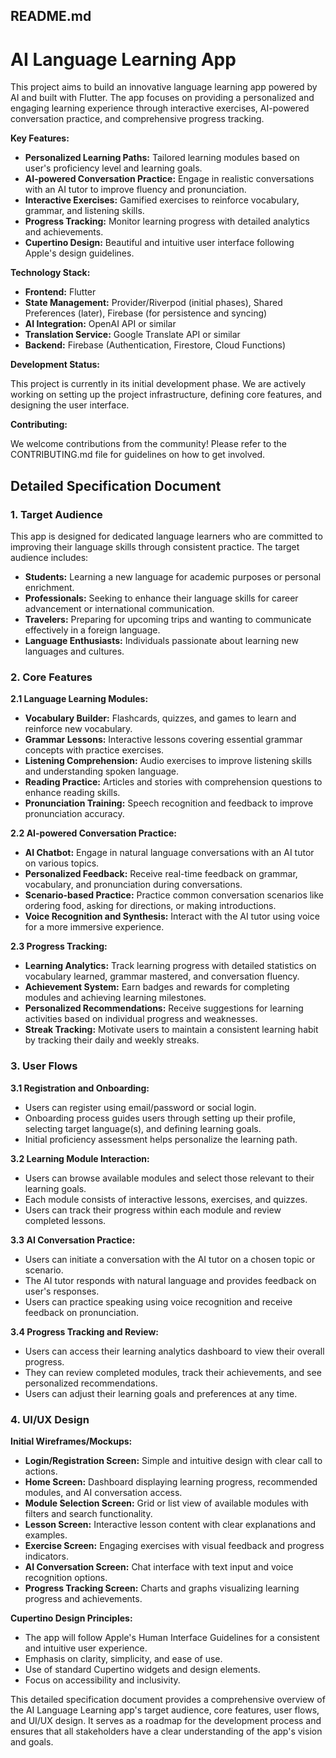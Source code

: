 ## README.md

# AI Language Learning App

This project aims to build an innovative language learning app powered by AI and built with Flutter. The app focuses on providing a personalized and engaging learning experience through interactive exercises, AI-powered conversation practice, and comprehensive progress tracking.

**Key Features:**

- **Personalized Learning Paths:** Tailored learning modules based on user's proficiency level and learning goals.
- **AI-powered Conversation Practice:** Engage in realistic conversations with an AI tutor to improve fluency and pronunciation.
- **Interactive Exercises:** Gamified exercises to reinforce vocabulary, grammar, and listening skills.
- **Progress Tracking:** Monitor learning progress with detailed analytics and achievements.
- **Cupertino Design:** Beautiful and intuitive user interface following Apple's design guidelines.

**Technology Stack:**

- **Frontend:** Flutter
- **State Management:** Provider/Riverpod (initial phases), Shared Preferences (later), Firebase (for persistence and syncing)
- **AI Integration:** OpenAI API or similar
- **Translation Service:** Google Translate API or similar
- **Backend:** Firebase (Authentication, Firestore, Cloud Functions)

**Development Status:**

This project is currently in its initial development phase. We are actively working on setting up the project infrastructure, defining core features, and designing the user interface.

**Contributing:**

We welcome contributions from the community! Please refer to the CONTRIBUTING.md file for guidelines on how to get involved.

## Detailed Specification Document

### 1. Target Audience

This app is designed for dedicated language learners who are committed to improving their language skills through consistent practice. The target audience includes:

- **Students:** Learning a new language for academic purposes or personal enrichment.
- **Professionals:** Seeking to enhance their language skills for career advancement or international communication.
- **Travelers:** Preparing for upcoming trips and wanting to communicate effectively in a foreign language.
- **Language Enthusiasts:** Individuals passionate about learning new languages and cultures.

### 2. Core Features

**2.1 Language Learning Modules:**

- **Vocabulary Builder:** Flashcards, quizzes, and games to learn and reinforce new vocabulary.
- **Grammar Lessons:** Interactive lessons covering essential grammar concepts with practice exercises.
- **Listening Comprehension:** Audio exercises to improve listening skills and understanding spoken language.
- **Reading Practice:** Articles and stories with comprehension questions to enhance reading skills.
- **Pronunciation Training:** Speech recognition and feedback to improve pronunciation accuracy.

**2.2 AI-powered Conversation Practice:**

- **AI Chatbot:** Engage in natural language conversations with an AI tutor on various topics.
- **Personalized Feedback:** Receive real-time feedback on grammar, vocabulary, and pronunciation during conversations.
- **Scenario-based Practice:** Practice common conversation scenarios like ordering food, asking for directions, or making introductions.
- **Voice Recognition and Synthesis:** Interact with the AI tutor using voice for a more immersive experience.

**2.3 Progress Tracking:**

- **Learning Analytics:** Track learning progress with detailed statistics on vocabulary learned, grammar mastered, and conversation fluency.
- **Achievement System:** Earn badges and rewards for completing modules and achieving learning milestones.
- **Personalized Recommendations:** Receive suggestions for learning activities based on individual progress and weaknesses.
- **Streak Tracking:** Motivate users to maintain a consistent learning habit by tracking their daily and weekly streaks.

### 3. User Flows

**3.1 Registration and Onboarding:**

- Users can register using email/password or social login.
- Onboarding process guides users through setting up their profile, selecting target language(s), and defining learning goals.
- Initial proficiency assessment helps personalize the learning path.

**3.2 Learning Module Interaction:**

- Users can browse available modules and select those relevant to their learning goals.
- Each module consists of interactive lessons, exercises, and quizzes.
- Users can track their progress within each module and review completed lessons.

**3.3 AI Conversation Practice:**

- Users can initiate a conversation with the AI tutor on a chosen topic or scenario.
- The AI tutor responds with natural language and provides feedback on user's responses.
- Users can practice speaking using voice recognition and receive feedback on pronunciation.

**3.4 Progress Tracking and Review:**

- Users can access their learning analytics dashboard to view their overall progress.
- They can review completed modules, track their achievements, and see personalized recommendations.
- Users can adjust their learning goals and preferences at any time.

### 4. UI/UX Design

**Initial Wireframes/Mockups:**

- **Login/Registration Screen:** Simple and intuitive design with clear call to actions.
- **Home Screen:** Dashboard displaying learning progress, recommended modules, and AI conversation access.
- **Module Selection Screen:** Grid or list view of available modules with filters and search functionality.
- **Lesson Screen:** Interactive lesson content with clear explanations and examples.
- **Exercise Screen:** Engaging exercises with visual feedback and progress indicators.
- **AI Conversation Screen:** Chat interface with text input and voice recognition options.
- **Progress Tracking Screen:** Charts and graphs visualizing learning progress and achievements.

**Cupertino Design Principles:**

- The app will follow Apple's Human Interface Guidelines for a consistent and intuitive user experience.
- Emphasis on clarity, simplicity, and ease of use.
- Use of standard Cupertino widgets and design elements.
- Focus on accessibility and inclusivity.

This detailed specification document provides a comprehensive overview of the AI Language Learning app's target audience, core features, user flows, and UI/UX design. It serves as a roadmap for the development process and ensures that all stakeholders have a clear understanding of the app's vision and goals. 
